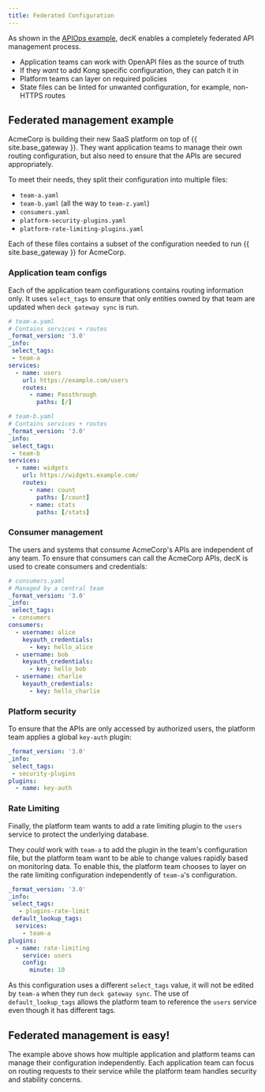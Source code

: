 ```yaml
---
title: Federated Configuration
---
```


As shown in the [APIOps example](/deck/apiops/), decK enables a completely federated API management process.

* Application teams can work with OpenAPI files as the source of truth
* If they _want_ to add Kong specific configuration, they can patch it in
* Platform teams can layer on required policies
* State files can be linted for unwanted configuration, for example, non-HTTPS routes

## Federated management example

AcmeCorp is building their new SaaS platform on top of {{ site.base_gateway }}. They want application teams to manage their own routing configuration, but also need to ensure that the APIs are secured appropriately.

To meet their needs, they split their configuration into multiple files:

* `team-a.yaml`
* `team-b.yaml` (all the way to `team-z.yaml`)
* `consumers.yaml`
* `platform-security-plugins.yaml`
* `platform-rate-limiting-plugins.yaml`

Each of these files contains a subset of the configuration needed to run {{ site.base_gateway }} for AcmeCorp.

### Application team configs

Each of the application team configurations contains routing information only. It uses `select_tags` to ensure that only entities owned by that team are updated when `deck gateway sync` is run.

```yaml
# team-a.yaml
# Contains services + routes
_format_version: '3.0'
_info:
 select_tags:
 - team-a
services:
  - name: users
    url: https://example.com/users
    routes:
      - name: Passthrough
        paths: [/]
```

```yaml
# team-b.yaml
# Contains services + routes
_format_version: '3.0'
_info:
 select_tags:
 - team-b
services:
  - name: widgets
    url: https://widgets.example.com/
    routes:
      - name: count
        paths: [/count]
      - name: stats
        paths: [/stats]
```

### Consumer management

The users and systems that consume AcmeCorp's APIs are independent of any team. To ensure that consumers can call the AcmeCorp APIs, decK is used to create consumers and credentials:

```yaml
# consumers.yaml
# Managed by a central team
_format_version: '3.0'
_info:
 select_tags:
 - consumers
consumers:
  - username: alice
    keyauth_credentials:
      - key: hello_alice
  - username: bob
    keyauth_credentials:
      - key: hello_bob
  - username: charlie
    keyauth_credentials:
      - key: hello_charlie
```

### Platform security

To ensure that the APIs are only accessed by authorized users, the platform team applies a global `key-auth` plugin:

```yaml
_format_version: '3.0'
_info:
 select_tags:
 - security-plugins
plugins:
  - name: key-auth
```

### Rate Limiting

Finally, the platform team wants to add a rate limiting plugin to the `users` service to protect the underlying database.

They _could_ work with `team-a` to add the plugin in the team's configuration file, but the platform team want to be able to change values rapidly based on monitoring data. To enable this, the platform team chooses to layer on the rate limiting configuration independently of `team-a`'s configuration.

```yaml
_format_version: '3.0'
_info:
 select_tags:
   - plugins-rate-limit
 default_lookup_tags:
  services:
    - team-a
plugins:
  - name: rate-limiting
    service: users
    config:
      minute: 10
```

As this configuration uses a different `select_tags` value, it will not be edited by `team-a` when they run `deck gateway sync`. The use of `default_lookup_tags` allows the platform team to reference the `users` service even though it has different tags.

## Federated management is easy!

The example above shows how multiple application and platform teams can manage their configuration independently. Each application team can focus on routing requests to their service while the platform team handles security and stability concerns.